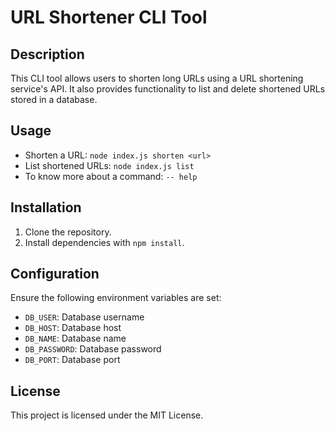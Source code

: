 # URL Shortener CLI Tool

## Description

This CLI tool allows users to shorten long URLs using a URL shortening service's API. It also provides functionality to list and delete shortened URLs stored in a database.

## Usage

- Shorten a URL: `node index.js shorten <url>`
- List shortened URLs: `node index.js list`
- To know more about a command: `-- help`

## Installation

1. Clone the repository.
2. Install dependencies with `npm install`.

## Configuration

Ensure the following environment variables are set:

- `DB_USER`: Database username
- `DB_HOST`: Database host
- `DB_NAME`: Database name
- `DB_PASSWORD`: Database password
- `DB_PORT`: Database port

## License

This project is licensed under the MIT License.
